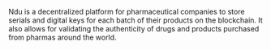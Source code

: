 Ndu is a decentralized platform for pharmaceutical companies to store serials and digital keys for each batch of their products on the blockchain.
It also allows for validating the authenticity of drugs and products purchased from pharmas around the world.
